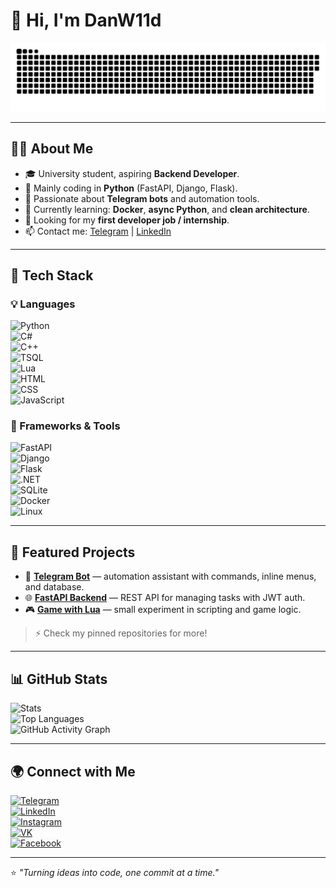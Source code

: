 # 👋 Hi, I'm DanW11d  

![Header](https://github.com/DanW11d/danw11d/blob/main/assets/github-snake.svg)

---

## 👨‍💻 About Me  

- 🎓 University student, aspiring **Backend Developer**.  
- 🐍 Mainly coding in **Python** (FastAPI, Django, Flask).  
- 🤖 Passionate about **Telegram bots** and automation tools.  
- 🌱 Currently learning: **Docker**, **async Python**, and **clean architecture**.  
- 💼 Looking for my **first developer job / internship**.  
- 📫 Contact me: [Telegram](https://t.me/danjek7) | [LinkedIn](https://www.linkedin.com/in/daniil-filchenko)  

---

## 🚀 Tech Stack  

### 💡 Languages  
![Python](https://img.shields.io/badge/-Python-3776AB?style=for-the-badge&logo=python&logoColor=white)  
![C#](https://img.shields.io/badge/-C%23-239120?style=for-the-badge&logo=c-sharp&logoColor=white)  
![C++](https://img.shields.io/badge/-C++-00599C?style=for-the-badge&logo=c%2B%2B&logoColor=white)  
![TSQL](https://img.shields.io/badge/-TSQL-CC2927?style=for-the-badge&logo=microsoft-sql-server&logoColor=white)  
![Lua](https://img.shields.io/badge/-Lua-2C2D72?style=for-the-badge&logo=lua&logoColor=white)  
![HTML](https://img.shields.io/badge/-HTML-E34F26?style=for-the-badge&logo=html5&logoColor=white)  
![CSS](https://img.shields.io/badge/-CSS-1572B6?style=for-the-badge&logo=css3&logoColor=white)  
![JavaScript](https://img.shields.io/badge/-JavaScript-F7DF1E?style=for-the-badge&logo=javascript&logoColor=black)  

### 🔧 Frameworks & Tools  
![FastAPI](https://img.shields.io/badge/-FastAPI-009688?style=for-the-badge&logo=fastapi&logoColor=white)  
![Django](https://img.shields.io/badge/-Django-092E20?style=for-the-badge&logo=django&logoColor=white)  
![Flask](https://img.shields.io/badge/-Flask-000000?style=for-the-badge&logo=flask&logoColor=white)  
![.NET](https://img.shields.io/badge/-.NET-512BD4?style=for-the-badge&logo=.net&logoColor=white)  
![SQLite](https://img.shields.io/badge/-SQLite-003B57?style=for-the-badge&logo=sqlite&logoColor=white)  
![Docker](https://img.shields.io/badge/-Docker-2496ED?style=for-the-badge&logo=docker&logoColor=white)  
![Linux](https://img.shields.io/badge/-Linux-FCC624?style=for-the-badge&logo=linux&logoColor=black)  

---

## 📌 Featured Projects  

- 🤖 [**Telegram Bot**](https://github.com/your-repo) — automation assistant with commands, inline menus, and database.  
- 🌐 [**FastAPI Backend**](https://github.com/your-repo) — REST API for managing tasks with JWT auth.  
- 🎮 [**Game with Lua**](https://github.com/your-repo) — small experiment in scripting and game logic.  

> ⚡ Check my pinned repositories for more!  

---

## 📊 GitHub Stats  

![Stats](https://github-profile-summary-cards.vercel.app/api/cards/stats?username=DanW11d&theme=radical)  
![Top Languages](https://github-readme-stats.vercel.app/api/top-langs/?username=DanW11d&layout=compact&theme=radical&hide_border=true&langs_count=6)  
![GitHub Activity Graph](https://github-readme-activity-graph.vercel.app/graph?username=DanW11d&theme=radical)  

---

## 🌍 Connect with Me  

[![Telegram](https://img.shields.io/badge/-Telegram-26A5E4?style=for-the-badge&logo=telegram&logoColor=white)](https://t.me/danjek7)  
[![LinkedIn](https://img.shields.io/badge/-LinkedIn-0A66C2?style=for-the-badge&logo=linkedin&logoColor=white)](https://www.linkedin.com/in/daniil-filchenko)  
[![Instagram](https://img.shields.io/badge/-Instagram-E4405F?style=for-the-badge&logo=instagram&logoColor=white)](https://instagram.com/danw11d)  
[![VK](https://img.shields.io/badge/-VK-4C75A3?style=for-the-badge&logo=vk&logoColor=white)](https://vk.com/danjek7)  
[![Facebook](https://img.shields.io/badge/-Facebook-1877F2?style=for-the-badge&logo=facebook&logoColor=white)](https://facebook.com/filchenkodaniil)  

---

⭐ *"Turning ideas into code, one commit at a time."*  

